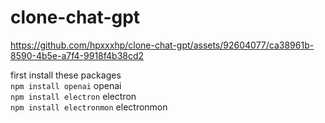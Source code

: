 # clone-chat-gpt

https://github.com/hpxxxhp/clone-chat-gpt/assets/92604077/ca38961b-8590-4b5e-a7f4-9918f4b38cd2

first install these packages 
<br>
`npm install openai` 
openai
<br>
`npm install electron`
electron 
<br>
`npm install electronmon`
electronmon
<br>


